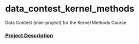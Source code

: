 # data_contest_kernel_methods
Data Contest (mini-project) for the Kernel Methods Course
### [Project Description](http://members.cbio.mines-paristech.fr/~jvert/svn/kernelcourse/course/2019ammi/index.html)
